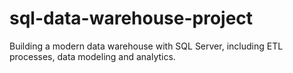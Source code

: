# sql-data-warehouse-project
Building a modern data warehouse with  SQL Server, including ETL processes, data modeling and analytics.
